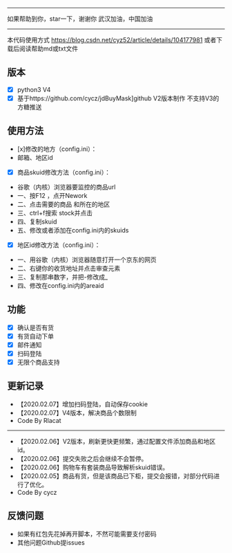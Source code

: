 ****
如果帮助到你，star一下，谢谢你
武汉加油，中国加油
****
本代码使用方式 https://blog.csdn.net/cyz52/article/details/104177981
或者下载后阅读帮助md或txt文件
## 版本
- [x] python3 V4
- [x] 基于https://github.com/cycz/jdBuyMask]github V2版本制作 不支持V3的方糖推送

## 使用方法
- [x]修改的地方（config.ini）：
-  邮箱、地区id

- [x] 商品skuid修改方法（config.ini）：
-  谷歌（内核）浏览器要监控的商品url
-  一、按F12 ，点开Nework
-  二、点击需要的商品 和所在的地区
-  三、ctrl+f搜索 stock并点击
-  四、复制skuid
-  五、修改或者添加在config.ini内的skuids

- [x] 地区id修改方法（config.ini）：
-  一、用谷歌（内核）浏览器随意打开一个京东的网页
-  二、右键你的收货地址并点击审查元素
-  三、复制那串数字，并把-修改成_
-  四、修改在config.ini内的areaid

## 功能
- [x] 确认是否有货
- [x] 有货自动下单
- [x] 邮件通知
- [x] 扫码登陆
- [x] 无限个商品支持

## 更新记录
- 【2020.02.07】增加扫码登陆，自动保存cookie
- 【2020.02.07】V4版本，解决商品个数限制
-   Code By Rlacat
------

- 【2020.02.06】V2版本，刷新更快更频繁，通过配置文件添加商品和地区id。
- 【2020.02.06】提交失败之后会继续不会暂停。
- 【2020.02.06】购物车有套装商品导致解析skuid错误。
- 【2020.02.05】商品有货，但是该商品已下柜，提交会报错，对部分代码进行了优化。
-   Code By cycz
## 反馈问题

- 如果有红包先花掉再开脚本，不然可能需要支付密码
- 其他问题Github提issues
